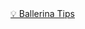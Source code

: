 ---
---
<div id="header">
    <a class="baselink" href="http://localhost:1313/">💡 Ballerina Tips</a>
</div>